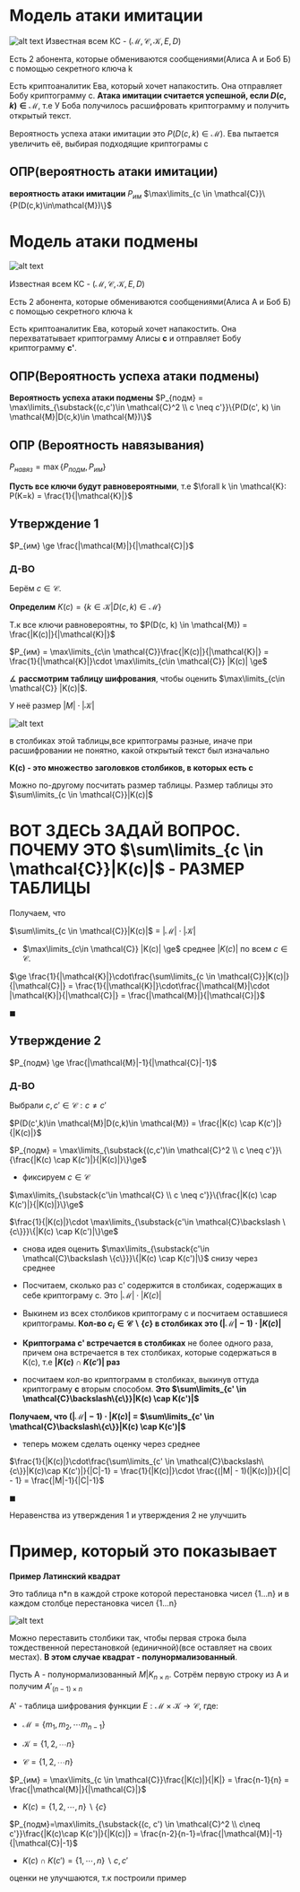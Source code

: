 # Модель атаки имитации
![alt text](image.png)
Известная всем КС - $(\mathcal{M}, \mathcal{C},\mathcal{K},E,D)$

Есть 2 абонента, которые обмениваются сообщениями(Алиса А и Боб Б) с помощью секретного ключа k

Есть криптоаналитик Ева, который хочет напакостить. Она отправляет Бобу криптограмму c. **Атака имитации считается успешной, если $D(c, k) \in \mathcal{M}$**, т.е У Боба получилось расшифровать криптограмму и получить открытый текст.

Вероятность успеха атаки имитации это $P(D(c, k) \in \mathcal{M})$. Ева пытается увеличить её, выбирая подходящие криптограмы с

## ОПР(вероятность атаки имитации)

**вероятность атаки имитации** $P_{им}$ $\max\limits_{c \in \mathcal{C}}\{P(D(c,k)\in\mathcal{M})\}$

# Модель атаки подмены

![alt text](image-1.png)

Известная всем КС - $(\mathcal{M}, \mathcal{C},\mathcal{K},E,D)$

Есть 2 абонента, которые обмениваются сообщениями(Алиса А и Боб Б) с помощью секретного ключа k

Есть криптоаналитик Ева, который хочет напакостить. Она перехвататывает криптограмму Алисы **c** и отправляет Бобу криптограмму **c'**.

## ОПР(Вероятность успеха атаки подмены)

**Вероятность успеха атаки подмены** $P_{подм} = \max\limits_{\substack{(c,c')\in \mathcal{C}^2 \\ c \neq c'}}\{P(D(c', k) \in \mathcal{M}|D(c,k)\in \mathcal{M})\}$


## ОПР (Вероятность навязывания)

$P_{навяз} = \max\{P_{подм}, P_{им}\}$

**Пусть все ключи будут равновероятными**, т.е $\forall k \in \mathcal{K}: P(K=k) = \frac{1}{|\mathcal{K}|}$

## Утверждение 1

$P_{им} \ge \frac{|\mathcal{M}|}{|\mathcal{C}|}$

### Д-ВО

Берём $c \in \mathcal{C}$.

**Определим** $K(c) = \{k\in \mathcal{K}| D(c,k) \in \mathcal{M} \}$

Т.к все ключи равновероятны, то  $P(D(c, k) \in \mathcal{M}) = \frac{|K(c)|}{|\mathcal{K}|}$ 

$P_{им} = \max\limits_{c\in \mathcal{C}}\frac{|K(c)|}{|\mathcal{K}|} = \frac{1}{|\mathcal{K}|}\cdot \max\limits_{c\in \mathcal{C}} |K(c)| \ge$ 

$\measuredangle$ **рассмотрим таблицу шифрования**, чтобы оценить $\max\limits_{c\in \mathcal{C}} |K(c)|$.

У неё размер $|M| \cdot |\mathcal{K}|$

![alt text](image-2.png)

в столбиках этой таблицы,все криптограмы разные, иначе при расшифровании не понятно, какой открытый текст был изначально

**K(c) - это множество заголовков столбиков, в которых есть c**

Можно по-другому посчитать размер таблицы. Размер таблицы это $\sum\limits_{c \in \mathcal{C}}|K(c)|$
# ВОТ ЗДЕСЬ ЗАДАЙ ВОПРОС. ПОЧЕМУ ЭТО $\sum\limits_{c \in \mathcal{C}}|K(c)|$ - РАЗМЕР ТАБЛИЦЫ

Получаем, что 

$\sum\limits_{c \in \mathcal{C}}|K(c)|$ = $|\mathcal{M}|\cdot |\mathcal{K}|$

* $\max\limits_{c\in \mathcal{C}} |K(c)| \ge$ среднее $|K(c)|$ по всем ${c \in \mathcal{C}}$. 

$\ge \frac{1}{|\mathcal{K}|}\cdot\frac{\sum\limits_{c \in \mathcal{C}}|K(c)|}{|\mathcal{C}|} = \frac{1}{|\mathcal{K}|}\cdot\frac{|\mathcal{M}|\cdot |\mathcal{K}|}{|\mathcal{C}|} = \frac{|\mathcal{M}|}{|\mathcal{C}|}$

$\blacksquare$

## Утверждение 2

$P_{подм} \ge \frac{|\mathcal{M}|-1}{|\mathcal{C}|-1}$

### Д-ВО

Выбрали $c,c' \in \mathcal{C}: c\neq c'$

$P(D(c',k)\in \mathcal{M}|D(c,k)\in \mathcal{M}) = \frac{|K(c) \cap K(c')|}{|K(c)|}$

$P_{подм} = \max\limits_{\substack{(c,c')\in \mathcal{C}^2 \\ c \neq c'}}\{\frac{|K(c) \cap K(c')|}{|K(c)|}\}\ge$

* фиксируем $c \in \mathcal{C}$

$\max\limits_{\substack{c'\in \mathcal{C} \\ c \neq c'}}\{\frac{|K(c) \cap K(c')|}{|K(c)|}\}\ge$

$\frac{1}{|K(c)|}\cdot \max\limits_{\substack{c'\in \mathcal{C}\backslash \{c\}}}\{|K(c) \cap K(c')|\}\ge$

* cнова идея оценить $\max\limits_{\substack{c'\in \mathcal{C}\backslash \{c\}}}\{|K(c) \cap K(c')|\}$ снизу через среднее

* Посчитаем, сколько раз c' содержится в столбиках, содержащих в себе криптограму с. Это $|\mathcal{M}|\cdot|K(c)|$

* Выкинем из всех столбиков криптограму c и посчитаем оставшиеся криптограмы. **Кол-во $c_i \in \mathcal{C}\backslash\{c\}$  в столбиках это $(|\mathcal{M}|-1)\cdot |K(c)|$**

* **Криптограма c' встречается в столбиках** не более одного раза, причем она встречается в тех столбиках, которые содержаться в K(c), т.е **$|K(c) \cap K(c')|$ раз**

* посчитаем кол-во криптограмм в столбиках, выкинув оттуда криптограму **с** вторым способом. **Это $\sum\limits_{c' \in \mathcal{C}\backslash\{c\}}|K(c) \cap K(c')|$**

**Получаем, что $(|\mathcal{M}|-1)\cdot |K(c)|$ = $\sum\limits_{c' \in \mathcal{C}\backslash\{c\}}|K(c) \cap K(c')|$**

* теперь можем сделать оценку через среднее

$\frac{1}{|K(c)|}\cdot\frac{\sum\limits_{c' \in \mathcal{C}\backslash\{c\}}|K(c)\cap K(c')|}{|C|-1} = \frac{1}{|K(c)|}\cdot \frac{(|M| - 1)(|K(c)|)}{|C| - 1} = \frac{|M|-1}{|C|-1}$

$\blacksquare$

Неравенства из утверждения 1 и утверждения 2 не улучшить

# Пример, который это показывает

**Пример Латинский квадрат**

Это таблица n*n в каждой строке которой перестановка чисел {1...n} и в каждом
столбце перестановка чисел {1...n}

![alt text](image-3.png)

Можно переставить столбики так, чтобы первая строка была тождественной
перестановкой (единичной)(все оставляет на своих местах). **В этом случае квадрат -
полунормализованный**.

Пусть А - полунормализованный $M|K_{n\times n}$. Сотрём первую строку из A и получим $A'_{(n-1)\times n}$

A' - таблица шифрования функции $E: \mathcal{M}\times \mathcal{K} \to \mathcal{C}$, где:
* $\mathcal{M} = \{m_1, m_2, \cdots m_{n-1}\}$
  
* $\mathcal{K} = \{1, 2, \cdots n\}$
  
* $\mathcal{C} = \{1, 2, \cdots n\}$

$P_{им} = \max\limits_{c \in \mathcal{C}}\frac{|K(c)|}{|K|} = \frac{n-1}{n} = \frac{|\mathcal{M}|}{|\mathcal{C}|}$

* $K(c) = \{1,2,\cdots, n\}\backslash\{c\}$

$P_{подм}=\max\limits_{\substack{(c, c') \in \mathcal{C}^2 \\ c\neq c'}}\frac{|K(c)\cap K(c')|}{|K(c)|} = \frac{n-2}{n-1}=\frac{|\mathcal{M}|-1}{|\mathcal{C}|-1}$

* $K(c)\cap K(c') = \{1,\cdots, n\}\backslash{c,c'}$

оценки не улучшаются, т.к построили пример

